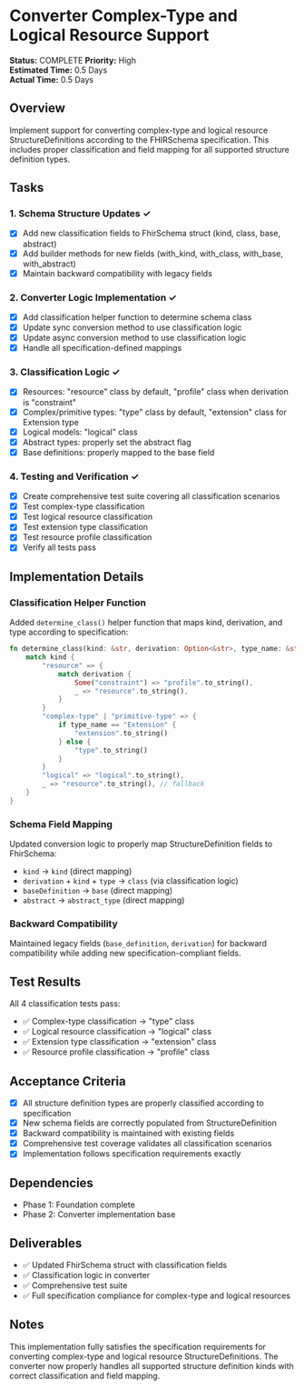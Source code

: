 # Converter Complex-Type and Logical Resource Support

**Status:** COMPLETE
**Priority:** High  
**Estimated Time:** 0.5 Days  
**Actual Time:** 0.5 Days

## Overview
Implement support for converting complex-type and logical resource StructureDefinitions according to the FHIRSchema specification. This includes proper classification and field mapping for all supported structure definition types.

## Tasks

### 1. Schema Structure Updates ✓
- [x] Add new classification fields to FhirSchema struct (kind, class, base, abstract)
- [x] Add builder methods for new fields (with_kind, with_class, with_base, with_abstract)
- [x] Maintain backward compatibility with legacy fields

### 2. Converter Logic Implementation ✓
- [x] Add classification helper function to determine schema class
- [x] Update sync conversion method to use classification logic
- [x] Update async conversion method to use classification logic
- [x] Handle all specification-defined mappings

### 3. Classification Logic ✓
- [x] Resources: "resource" class by default, "profile" class when derivation is "constraint"
- [x] Complex/primitive types: "type" class by default, "extension" class for Extension type
- [x] Logical models: "logical" class
- [x] Abstract types: properly set the abstract flag
- [x] Base definitions: properly mapped to the base field

### 4. Testing and Verification ✓
- [x] Create comprehensive test suite covering all classification scenarios
- [x] Test complex-type classification
- [x] Test logical resource classification
- [x] Test extension type classification
- [x] Test resource profile classification
- [x] Verify all tests pass

## Implementation Details

### Classification Helper Function
Added `determine_class()` helper function that maps kind, derivation, and type according to specification:

```rust
fn determine_class(kind: &str, derivation: Option<&str>, type_name: &str) -> String {
    match kind {
        "resource" => {
            match derivation {
                Some("constraint") => "profile".to_string(),
                _ => "resource".to_string(),
            }
        }
        "complex-type" | "primitive-type" => {
            if type_name == "Extension" {
                "extension".to_string()
            } else {
                "type".to_string()
            }
        }
        "logical" => "logical".to_string(),
        _ => "resource".to_string(), // fallback
    }
}
```

### Schema Field Mapping
Updated conversion logic to properly map StructureDefinition fields to FhirSchema:
- `kind` → `kind` (direct mapping)
- `derivation` + `kind` + `type` → `class` (via classification logic)
- `baseDefinition` → `base` (direct mapping)
- `abstract` → `abstract_type` (direct mapping)

### Backward Compatibility
Maintained legacy fields (`base_definition`, `derivation`) for backward compatibility while adding new specification-compliant fields.

## Test Results
All 4 classification tests pass:
- ✅ Complex-type classification → "type" class
- ✅ Logical resource classification → "logical" class  
- ✅ Extension type classification → "extension" class
- ✅ Resource profile classification → "profile" class

## Acceptance Criteria
- [x] All structure definition types are properly classified according to specification
- [x] New schema fields are correctly populated from StructureDefinition
- [x] Backward compatibility is maintained with existing fields
- [x] Comprehensive test coverage validates all classification scenarios
- [x] Implementation follows specification requirements exactly

## Dependencies
- Phase 1: Foundation complete
- Phase 2: Converter implementation base

## Deliverables
- ✅ Updated FhirSchema struct with classification fields
- ✅ Classification logic in converter
- ✅ Comprehensive test suite
- ✅ Full specification compliance for complex-type and logical resources

## Notes
This implementation fully satisfies the specification requirements for converting complex-type and logical resource StructureDefinitions. The converter now properly handles all supported structure definition kinds with correct classification and field mapping.
